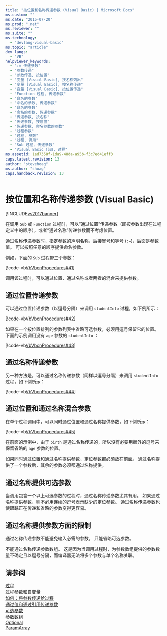 ```yaml
---
title: "按位置和名称传递参数 (Visual Basic) | Microsoft Docs"
ms.custom: ""
ms.date: "2015-07-20"
ms.prod: ".net"
ms.reviewer: ""
ms.suite: ""
ms.technology: 
  - "devlang-visual-basic"
ms.topic: "article"
dev_langs: 
  - "VB"
helpviewer_keywords: 
  - ":= 传递参数"
  - "参数传递"
  - "参数传递, 按位置"
  - "变量 [Visual Basic], 按名称列出"
  - "变量 [Visual Basic], 按名称传递"
  - "变量 [Visual Basic], 按位置传递"
  - "Function 过程, 传递参数"
  - "命名的参数"
  - "命名的参数, 传递参数"
  - "命名的参数"
  - "命名的参数, 传递参数"
  - "传递参数, 按名称"
  - "传递参数, 按位置"
  - "传递参数, 命名参数的参数"
  - "过程参数"
  - "过程, 参数"
  - "过程, 调用"
  - "Sub 过程, 传递参数"
  - "Visual Basic 代码, 过程"
ms.assetid: 1ad7358f-1da9-48da-a95b-f3c7ed41eff3
caps.latest.revision: 13
author: "stevehoag"
ms.author: "shoag"
caps.handback.revision: 13
---
```

# 按位置和名称传递参数 (Visual Basic)
[!INCLUDE[vs2017banner](../../../../visual-basic/includes/vs2017banner.md)]

在调用 `Sub` 或 `Function` 过程时，可以“通过位置”传递参数（即按参数出现在过程定义中的顺序），或者“通过名称”传递参数而不考虑位置。  
  
 通过名称传递参数时，指定参数的声明名称，后接冒号和等号 \(`:=`\)，后面是参数值。  可以按照任意的顺序提供命名参数。  
  
 例如，下面的 `Sub` 过程带三个参数：  
  
 [!code-vb[VbVbcnProcedures#41](./codesnippet/VisualBasic/passing-arguments-by-position-and-by-name_1.vb)]  
  
 调用该过程时，可以通过位置、通过名称或者两者的混合来提供参数。  
  
## 通过位置传递参数  
 可以通过位置传递参数（以逗号分隔）来调用  `studentInfo`  过程，如下例所示：  
  
 [!code-vb[VbVbcnProcedures#42](./codesnippet/VisualBasic/passing-arguments-by-position-and-by-name_2.vb)]  
  
 如果在一个按位置排列的参数列表中省略可选参数，必须用逗号保留它的位置。  下面的示例调用没有  `age`  参数的  `studentInfo` ：  
  
 [!code-vb[VbVbcnProcedures#43](./codesnippet/VisualBasic/passing-arguments-by-position-and-by-name_3.vb)]  
  
## 通过名称传递参数  
 另一种方法是，可以通过名称传递参数（同样以逗号分隔）来调用  `studentInfo`  过程，如下例所示：  
  
 [!code-vb[VbVbcnProcedures#44](./codesnippet/VisualBasic/passing-arguments-by-position-and-by-name_4.vb)]  
  
## 通过位置和通过名称混合参数  
 在单个过程调用中，可以同时通过位置和通过名称提供参数，如下例所示：  
  
 [!code-vb[VbVbcnProcedures#45](./codesnippet/VisualBasic/passing-arguments-by-position-and-by-name_5.vb)]  
  
 在前面的示例中，由于  `birth`  是通过名称传递的，所以没有必要用额外的逗号来保留省略的  `age`  参数的位置。  
  
 如果同时通过位置和通过名称提供参数，定位参数都必须放在前面。  通过名称提供了一个参数后，其余的参数必须都通过名称提供。  
  
## 通过名称提供可选参数  
 当调用包含一个以上可选参数的过程时，通过名称传递参数尤其有用。  如果通过名称提供参数，则不必用连续的逗号表示缺少的定位参数。  通过名称传递参数也使跟踪正在传递和省略的参数变得更容易。  
  
## 通过名称提供参数方面的限制  
 通过名称传递参数不能避免输入必需的参数。  只能省略可选参数。  
  
 不能通过名称传递参数数组。  这是因为当调用过程时，为参数数组提供的参数数量不确定且以逗号分隔，而编译器无法将多个参数与单个名称关联。  
  
## 请参阅  
 [过程](../../../../visual-basic/programming-guide/language-features/procedures/index.md)   
 [过程参数和自变量](../../../../visual-basic/programming-guide/language-features/procedures/procedure-parameters-and-arguments.md)   
 [如何：将参数传递给过程](../../../../visual-basic/programming-guide/language-features/procedures/how-to-pass-arguments-to-a-procedure.md)   
 [通过值和通过引用传递参数](../../../../visual-basic/programming-guide/language-features/procedures/passing-arguments-by-value-and-by-reference.md)   
 [可选参数](../../../../visual-basic/programming-guide/language-features/procedures/optional-parameters.md)   
 [参数数组](../../../../visual-basic/programming-guide/language-features/procedures/parameter-arrays.md)   
 [Optional](../../../../visual-basic/language-reference/modifiers/optional.md)   
 [ParamArray](../../../../visual-basic/language-reference/modifiers/paramarray.md)